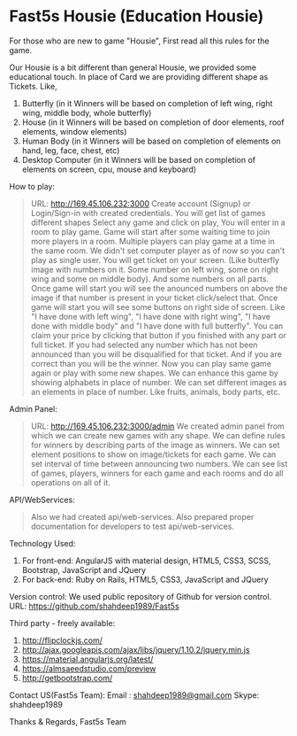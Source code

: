 # Fast5s Housie (Education Housie)

For those who are new to game "Housie", First read all this rules for the game.

Our Housie is a bit different than general Housie, we provided some educational touch. In place of Card we are providing different shape as Tickets. Like,
1) Butterfly (in it Winners will be based on completion of left wing, right wing, middle body, whole butterfly)
2) House (in it Winners will be based on completion of door elements, roof elements, window elements)
3) Human Body (in it Winners will be based on completion of elements on hand, leg, face, chest, etc)
4) Desktop Computer (in it Winners will be based on completion of elements on screen, cpu, mouse and keyboard)

How to play:
> URL: http://169.45.106.232:3000
> Create account (Signup) or Login/Sign-in with created credentials.
> You will get list of games different shapes
> Select any game and click on play, You will enter in a room to play game. Game will start after some waiting time to join more players in a room.
> Multiple players can play game at a time in the same room. We didn't set computer player as of now so you can't play as single user. 
> You will get ticket on your screen. (Like butterfly image with numbers on it. Some number on left wing, some on right wing and some on middle body). And some numbers on all parts. Once game will start you will see the anounced numbers on above the image if that number is present in your ticket click/select that.
> Once game will start you will see some buttons on right side of screen. Like "I have done with left wing", "I have done with right wing", "I have done with middle body" and "I have done with full butterfly". You can claim your price by clicking that button if you finished with any part or full ticket. If you had selected any number which has not been announced than you will be disqualified for that ticket. And if you are correct than you will be the winner.
> Now you can play same game again or play with some new shapes.
> We can enhance this game by showing alphabets in place of number. We can set different images as an elements in place of number. Like fruits, animals, body parts, etc.

Admin Panel:
> URL: http://169.45.106.232:3000/admin
> We created admin panel from which we can create new games with any shape. 
> We can define rules for winners by describing parts of the image as winners. We can set element positions to show on image/tickets for each game.
> We can set interval of time between announcing two numbers.
> We can see list of games, players, winners for each game and each rooms and do all operations on all of it.

API/WebServices:
> Also we had created api/web-services.
> Also prepared proper documentation for developers to test api/web-services.

Technology Used:
1) For front-end: AngularJS with material design, HTML5, CSS3, SCSS, Bootstrap, JavaScript and JQuery
2) For back-end: Ruby on Rails, HTML5, CSS3, JavaScript and JQuery

Version control: 
We used public repository of Github for version control. 
URL: https://github.com/shahdeep1989/Fast5s

Third party - freely available:
1) http://flipclockjs.com/
2) http://ajax.googleapis.com/ajax/libs/jquery/1.10.2/jquery.min.js
3) https://material.angularjs.org/latest/
4) https://almsaeedstudio.com/preview
5) http://getbootstrap.com/

Contact US(Fast5s Team):
Email : shahdeep1989@gmail.com
Skype: shahdeep1989

Thanks & Regards,
Fast5s Team
